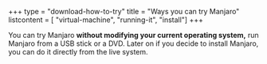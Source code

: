 +++
type = "download-how-to-try"
title = "Ways you can try Manjaro"
listcontent = [
   "virtual-machine",
   "running-it",
   "install"]
+++

<!--- ## Try it now
--- --->
You can try Manjaro **without modifying your current operating system,** run Manjaro from a USB stick or a DVD. Later on if you decide to install Manjaro, you can do it directly from the live system.

